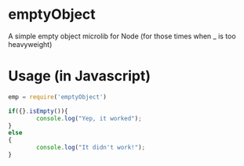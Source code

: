 emptyObject
===========

A simple empty object microlib for Node (for those times when _ is too heavyweight)

Usage (in Javascript)
============
```javascript
emp = require('emptyObject')

if({}.isEmpty()){
        console.log("Yep, it worked");
}
else
{
        console.log("It didn't work!");
}
```